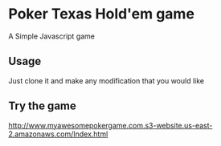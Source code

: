 # Poker Texas Hold'em game

A Simple Javascript game

## Usage

Just clone it and make any modification that you would like

## Try the game

http://www.myawesomepokergame.com.s3-website.us-east-2.amazonaws.com/Index.html
